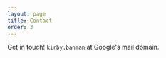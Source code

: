 ```yaml
---
layout: page
title: Contact
order: 3
---
```


Get in touch!  `kirby.banman` at Google's mail domain.
